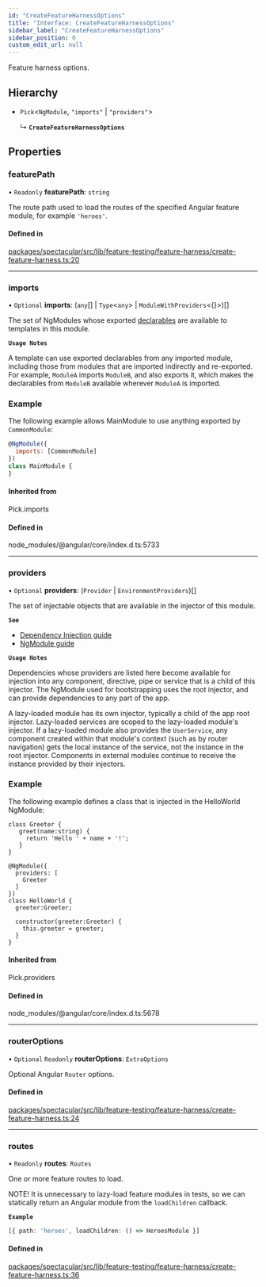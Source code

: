```yaml
---
id: "CreateFeatureHarnessOptions"
title: "Interface: CreateFeatureHarnessOptions"
sidebar_label: "CreateFeatureHarnessOptions"
sidebar_position: 0
custom_edit_url: null
---
```


Feature harness options.

## Hierarchy

- `Pick`<`NgModule`, ``"imports"`` \| ``"providers"``\>

  ↳ **`CreateFeatureHarnessOptions`**

## Properties

### featurePath

• `Readonly` **featurePath**: `string`

The route path used to load the routes of the specified Angular feature
module, for example `'heroes'`.

#### Defined in

[packages/spectacular/src/lib/feature-testing/feature-harness/create-feature-harness.ts:20](https://github.com/ngworker/ngworker/blob/b782ad5/packages/spectacular/src/lib/feature-testing/feature-harness/create-feature-harness.ts#L20)

___

### imports

• `Optional` **imports**: (`any`[] \| `Type`<`any`\> \| `ModuleWithProviders`<{}\>)[]

The set of NgModules whose exported [declarables](guide/glossary#declarable)
are available to templates in this module.

**`Usage Notes`**

A template can use exported declarables from any
imported module, including those from modules that are imported indirectly
and re-exported.
For example, `ModuleA` imports `ModuleB`, and also exports
it, which makes the declarables from `ModuleB` available
wherever `ModuleA` is imported.

### Example

The following example allows MainModule to use anything exported by
`CommonModule`:

```javascript
@NgModule({
  imports: [CommonModule]
})
class MainModule {
}
```

#### Inherited from

Pick.imports

#### Defined in

node_modules/@angular/core/index.d.ts:5733

___

### providers

• `Optional` **providers**: (`Provider` \| `EnvironmentProviders`)[]

The set of injectable objects that are available in the injector
of this module.

**`See`**

 - [Dependency Injection guide](guide/dependency-injection)
 - [NgModule guide](guide/providers)

**`Usage Notes`**

Dependencies whose providers are listed here become available for injection
into any component, directive, pipe or service that is a child of this injector.
The NgModule used for bootstrapping uses the root injector, and can provide dependencies
to any part of the app.

A lazy-loaded module has its own injector, typically a child of the app root injector.
Lazy-loaded services are scoped to the lazy-loaded module's injector.
If a lazy-loaded module also provides the `UserService`, any component created
within that module's context (such as by router navigation) gets the local instance
of the service, not the instance in the root injector.
Components in external modules continue to receive the instance provided by their injectors.

### Example

The following example defines a class that is injected in
the HelloWorld NgModule:

```
class Greeter {
   greet(name:string) {
     return 'Hello ' + name + '!';
   }
}

@NgModule({
  providers: [
    Greeter
  ]
})
class HelloWorld {
  greeter:Greeter;

  constructor(greeter:Greeter) {
    this.greeter = greeter;
  }
}
```

#### Inherited from

Pick.providers

#### Defined in

node_modules/@angular/core/index.d.ts:5678

___

### routerOptions

• `Optional` `Readonly` **routerOptions**: `ExtraOptions`

Optional Angular `Router` options.

#### Defined in

[packages/spectacular/src/lib/feature-testing/feature-harness/create-feature-harness.ts:24](https://github.com/ngworker/ngworker/blob/b782ad5/packages/spectacular/src/lib/feature-testing/feature-harness/create-feature-harness.ts#L24)

___

### routes

• `Readonly` **routes**: `Routes`

One or more feature routes to load.

NOTE! It is unnecessary to lazy-load feature modules in tests, so we can
statically return an Angular module from the `loadChildren` callback.

**`Example`**

```typescript
[{ path: 'heroes', loadChildren: () => HeroesModule }]
```

#### Defined in

[packages/spectacular/src/lib/feature-testing/feature-harness/create-feature-harness.ts:36](https://github.com/ngworker/ngworker/blob/b782ad5/packages/spectacular/src/lib/feature-testing/feature-harness/create-feature-harness.ts#L36)
